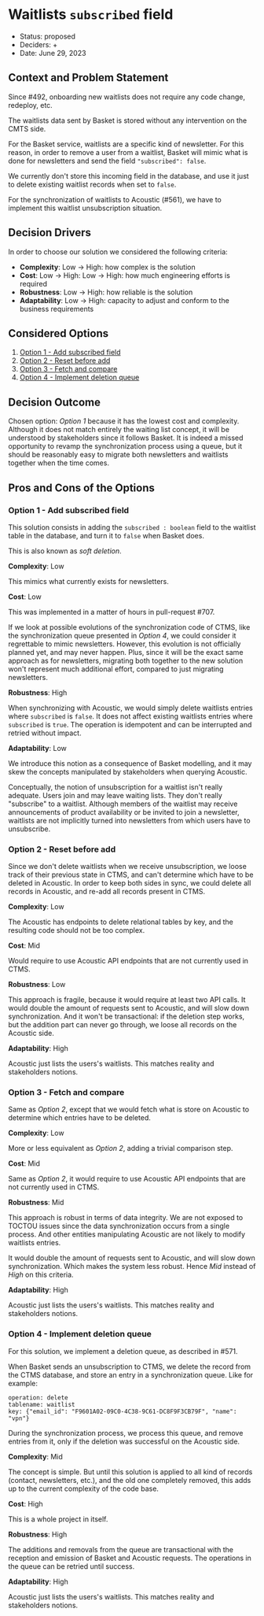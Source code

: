 # Waitlists `subscribed` field

* Status: proposed
* Deciders: <CTMS stakeholders> + <Basket stakeholders>
* Date: June 29, 2023

## Context and Problem Statement

Since #492, onboarding new waitlists does not require any code change, redeploy, etc.

The waitlists data sent by Basket is stored without any intervention on the CMTS side.

For the Basket service, waitlists are a specific kind of newsletter. For this reason, in order to remove a user from a waitlist, Basket will mimic what is done for newsletters and send the field `"subscribed": false`.

We currently don't store this incoming field in the database, and use it just to delete existing waitlist records when set to `false`.

For the synchronization of waitlists to Acoustic (#561), we have to implement this waitlist unsubscription situation.


## Decision Drivers

In order to choose our solution we considered the following criteria:

- **Complexity**: Low → High: how complex is the solution
- **Cost**: Low → High: Low → High: how much engineering efforts is required
- **Robustness**: Low → High: how reliable is the solution
- **Adaptability**: Low → High: capacity to adjust and conform to the business requirements


## Considered Options

1. [Option 1 - Add subscribed field](#option-1---add-subscribed-field)
2. [Option 2 - Reset before add](#option-2---reset-before-add)
3. [Option 3 - Fetch and compare](#option-3--fetch-and-compare)
4. [Option 4 - Implement deletion queue](#option-3---implement-deletion-queue)

## Decision Outcome

Chosen option: *Option 1* because it has the lowest cost and complexity. Although it does not match entirely the waiting list concept, it will be understood by stakeholders since it follows Basket. It is indeed a missed opportunity to revamp the synchronization process using a queue, but it should be reasonably easy to migrate both newsletters and waitlists together when the time comes.

## Pros and Cons of the Options

### Option 1 - Add subscribed field

This solution consists in adding the `subscribed : boolean` field to the waitlist table in the database, and turn it to `false` when Basket does.

This is also known as *soft deletion*.

**Complexity**: Low

This mimics what currently exists for newsletters.

**Cost**: Low

This was implemented in a matter of hours in pull-request #707.

If we look at possible evolutions of the synchronization code of CTMS, like the synchronization queue presented in *Option 4*, we could consider it regrettable to mimic newsletters. However, this evolution is not officially planned yet, and may never happen. Plus, since it will be the exact same approach as for newsletters, migrating both together to the new solution won't represent much additional effort, compared to just migrating newsletters.

**Robustness**: High

When synchronizing with Acoustic, we would simply delete waitlists entries where `subscribed` is `false`. It does not affect existing waitlists entries where `subscribed` is `true`. The operation is idempotent and can be interrupted and retried without impact.

**Adaptability**: Low

We introduce this notion as a consequence of Basket modelling, and it may skew the concepts manipulated by stakeholders when querying Acoustic.

Conceptually, the notion of unsubscription for a waitlist isn't really adequate. Users join and may leave waiting lists. They don't really "subscribe" to a waitlist.
Although members of the waitlist may receive announcements of product availability or be invited to join a newsletter, waitlists are not implicitly turned into newsletters from which users have to unsubscribe.


### Option 2 - Reset before add

Since we don't delete waitlists when we receive unsubscription, we loose track of their previous state in CTMS, and can't determine which have to be deleted in Acoustic. In order to keep both sides in sync, we could delete all records in Acoustic, and re-add all records present in CTMS.

**Complexity**: Low

The Acoustic has endpoints to delete relational tables by key, and the resulting code should not be too complex.

**Cost**: Mid

Would require to use Acoustic API endpoints that are not currently used in CTMS.

**Robustness**: Low

This approach is fragile, because it would require at least two API calls.
It would double the amount of requests sent to Acoustic, and will slow down synchronization.
And it won't be transactional: if the deletion step works, but the addition part can never go through, we loose all records on the Acoustic side.

**Adaptability**: High

Acoustic just lists the users's waitlists. This matches reality and stakeholders notions.


### Option 3 - Fetch and compare

Same as *Option 2*, except that we would fetch what is store on Acoustic to determine which entries have to be deleted.

**Complexity**: Low

More or less equivalent as *Option 2*, adding a trivial comparison step.

**Cost**: Mid

Same as *Option 2*, it would require to use Acoustic API endpoints that are not currently used in CTMS.

**Robustness**: Mid

This approach is robust in terms of data integrity. We are not exposed to TOCTOU issues since the data synchronization occurs from a single process. And other entities manipulating Acoustic are not likely to modify waitlists entries.

It would double the amount of requests sent to Acoustic, and will slow down synchronization. Which makes the system less robust. Hence *Mid* instead of *High* on this criteria.

**Adaptability**: High

Acoustic just lists the users's waitlists. This matches reality and stakeholders notions.


### Option 4 - Implement deletion queue

For this solution, we implement a deletion queue, as described in #571.

When Basket sends an unsubscription to CTMS, we delete the record from the CTMS database, and store an entry in a synchronization queue. Like for example:

```
operation: delete
tablename: waitlist
key: {"email_id": "F9601A02-09C0-4C38-9C61-DC8F9F3CB79F", "name": "vpn"}
```

During the synchronization process, we process this queue, and remove entries from it, only if the deletion was successful on the Acoustic side.

**Complexity**: Mid

The concept is simple. But until this solution is applied to all kind of records (contact, newsletters, etc.), and the old one completely removed, this adds up to the current complexity of the code base.

**Cost**: High

This is a whole project in itself.

**Robustness**: High

The additions and removals from the queue are transactional with the reception and emission of Basket and Acoustic requests. The operations in the queue can be retried until success.

**Adaptability**: High

Acoustic just lists the users's waitlists. This matches reality and stakeholders notions.

